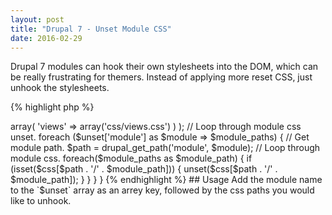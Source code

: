 ```yaml
---
layout: post
title: "Drupal 7 - Unset Module CSS"
date: 2016-02-29
---
```

Drupal 7 modules can hook their own stylesheets into the DOM, which can be really frustrating for themers. Instead of applying more reset CSS, just unhook the stylesheets.

{% highlight php %}
<?php

/**
 * Implements hook_css_alter().
 *
 * @param $css
 */
function hook_css_alter(&$css) {

  // Build array of css to unset.
  $unset = array(
    'module' => array(
      'views' => array('css/views.css')
    )
  );

  // Loop through module css unset.
  foreach ($unset['module'] as $module => $module_paths) {
    // Get module path.
    $path = drupal_get_path('module', $module);
    // Loop through module css.
    foreach($module_paths as $module_path) {
      if (isset($css[$path . '/' . $module_path])) {
        unset($css[$path . '/' . $module_path]);
      }
    }
  }

}
{% endhighlight %}

## Usage

Add the module name to the `$unset` array as an arrey key, followed by the css paths you would like to unhook.